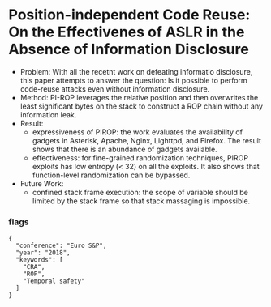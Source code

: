 # Position-independent Code Reuse: On the Effectivenes of ASLR in the Absence of Information Disclosure

- Problem: With all the recetnt work on defeating informatio disclosure, this paper attempts to answer the question: Is it possible to perform code-reuse attacks even without information disclosure.
- Method: PI-ROP leverages the relative position and then overwrites the least significant bytes on the stack to construct a ROP chain without any information leak.
- Result: 
  - expressiveness of PIROP: the work evaluates the availability of gadgets in Asterisk, Apache, Nginx, Lighttpd, and Firefox. The result shows that there is an abundance of gadgets available.
  - effectiveness: for fine-grained randomization techniques, PIROP exploits has low entropy (< 32) on all the exploits. It also shows that function-level randomization can be bypassed.
- Future Work:
  - confined stack frame execution: the scope of variable should be limited by the stack frame so that stack massaging is impossible.


### flags
```
{
  "conference": "Euro S&P",
  "year": "2018",
  "keywords": [
    "CRA",
    "ROP",
    "Temporal safety"
  ]
}
```
